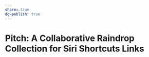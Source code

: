 ```yaml
---
share: true
dg-publish: true
---
```

# Pitch: A Collaborative Raindrop Collection for Siri Shortcuts Links